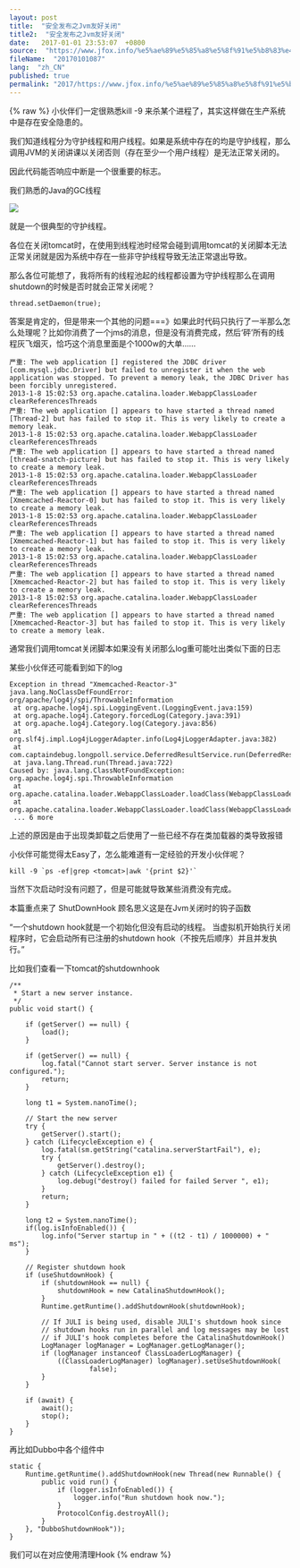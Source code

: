 ```yaml
---
layout: post
title:  "安全发布之Jvm友好关闭"
title2:  "安全发布之Jvm友好关闭"
date:   2017-01-01 23:53:07  +0800
source:  "https://www.jfox.info/%e5%ae%89%e5%85%a8%e5%8f%91%e5%b8%83%e4%b9%8bjvm%e5%8f%8b%e5%a5%bd%e5%85%b3%e9%97%ad.html"
fileName:  "20170101087"
lang:  "zh_CN"
published: true
permalink: "2017/https://www.jfox.info/%e5%ae%89%e5%85%a8%e5%8f%91%e5%b8%83%e4%b9%8bjvm%e5%8f%8b%e5%a5%bd%e5%85%b3%e9%97%ad.html"
---
```

{% raw %}
小伙伴们一定很熟悉kill -9 来杀某个进程了，其实这样做在生产系统中是存在安全隐患的。

我们知道线程分为守护线程和用户线程。如果是系统中存在的均是守护线程，那么调用JVM的关闭讲课以关闭否则（存在至少一个用户线程）是无法正常关闭的。

因此代码能否响应中断是一个很重要的标志。

我们熟悉的Java的GC线程

![](/wp-content/uploads/2017/07/1499351342.png)

就是一个很典型的守护线程。

各位在关闭tomcat时，在使用到线程池时经常会碰到调用tomcat的关闭脚本无法正常关闭就是因为系统中存在一些非守护线程导致无法正常退出导致。

那么各位可能想了，我将所有的线程池起的线程都设置为守护线程那么在调用shutdown的时候是否时就会正常关闭呢？

    thread.setDaemon(true);

答案是肯定的，但是带来一个其他的问题===》如果此时代码只执行了一半那么怎么处理呢？比如你消费了一个jms的消息，但是没有消费完成，然后‘砰’所有的线程灰飞烟灭，恰巧这个消息里面是个1000w的大单……

    严重: The web application [] registered the JDBC driver [com.mysql.jdbc.Driver] but failed to unregister it when the web application was stopped. To prevent a memory leak, the JDBC Driver has been forcibly unregistered. 
    2013-1-8 15:02:53 org.apache.catalina.loader.WebappClassLoader clearReferencesThreads 
    严重: The web application [] appears to have started a thread named [Thread-2] but has failed to stop it. This is very likely to create a memory leak. 
    2013-1-8 15:02:53 org.apache.catalina.loader.WebappClassLoader clearReferencesThreads 
    严重: The web application [] appears to have started a thread named [thread-snatch-picture] but has failed to stop it. This is very likely to create a memory leak. 
    2013-1-8 15:02:53 org.apache.catalina.loader.WebappClassLoader clearReferencesThreads 
    严重: The web application [] appears to have started a thread named [Xmemcached-Reactor-0] but has failed to stop it. This is very likely to create a memory leak. 
    2013-1-8 15:02:53 org.apache.catalina.loader.WebappClassLoader clearReferencesThreads 
    严重: The web application [] appears to have started a thread named [Xmemcached-Reactor-1] but has failed to stop it. This is very likely to create a memory leak. 
    2013-1-8 15:02:53 org.apache.catalina.loader.WebappClassLoader clearReferencesThreads 
    严重: The web application [] appears to have started a thread named [Xmemcached-Reactor-2] but has failed to stop it. This is very likely to create a memory leak. 
    2013-1-8 15:02:53 org.apache.catalina.loader.WebappClassLoader clearReferencesThreads 
    严重: The web application [] appears to have started a thread named [Xmemcached-Reactor-3] but has failed to stop it. This is very likely to create a memory leak. 
    

通常我们调用tomcat关闭脚本如果没有关闭那么log重可能吐出类似下面的日志

某些小伙伴还可能看到如下的log

    Exception in thread "Xmemcached-Reactor-3" java.lang.NoClassDefFoundError: org/apache/log4j/spi/ThrowableInformation
     at org.apache.log4j.spi.LoggingEvent.(LoggingEvent.java:159)
     at org.apache.log4j.Category.forcedLog(Category.java:391)
     at org.apache.log4j.Category.log(Category.java:856)
     at org.slf4j.impl.Log4jLoggerAdapter.info(Log4jLoggerAdapter.java:382)
     at com.captaindebug.longpoll.service.DeferredResultService.run(DeferredResultService.java:75)
     at java.lang.Thread.run(Thread.java:722)
    Caused by: java.lang.ClassNotFoundException: org.apache.log4j.spi.ThrowableInformation
     at org.apache.catalina.loader.WebappClassLoader.loadClass(WebappClassLoader.java:1714)
     at org.apache.catalina.loader.WebappClassLoader.loadClass(WebappClassLoader.java:1559)
     ... 6 more

上述的原因是由于出现类卸载之后使用了一些已经不存在类加载器的类导致报错

小伙伴可能觉得太Easy了，怎么能难道有一定经验的开发小伙伴呢？

    kill -9 `ps -ef|grep <tomcat>|awk '{print $2}'`

当然下次启动时没有问题了，但是可能就导致某些消费没有完成。

本篇重点来了 ShutDownHook 顾名思义这是在Jvm关闭时的钩子函数

“一个shutdown hook就是一个初始化但没有启动的线程。 当虚拟机开始执行关闭程序时，它会启动所有已注册的shutdown hook（不按先后顺序）并且并发执行。”

比如我们查看一下tomcat的shutdownhook

    /**
     * Start a new server instance.
     */
    public void start() {
     
        if (getServer() == null) {
            load();
        }
     
        if (getServer() == null) {
            log.fatal("Cannot start server. Server instance is not configured.");
            return;
        }
     
        long t1 = System.nanoTime();
     
        // Start the new server
        try {
            getServer().start();
        } catch (LifecycleException e) {
            log.fatal(sm.getString("catalina.serverStartFail"), e);
            try {
                getServer().destroy();
            } catch (LifecycleException e1) {
                log.debug("destroy() failed for failed Server ", e1);
            }
            return;
        }
     
        long t2 = System.nanoTime();
        if(log.isInfoEnabled()) {
            log.info("Server startup in " + ((t2 - t1) / 1000000) + " ms");
        }
     
        // Register shutdown hook
        if (useShutdownHook) {
            if (shutdownHook == null) {
                shutdownHook = new CatalinaShutdownHook();
            }
            Runtime.getRuntime().addShutdownHook(shutdownHook);
     
            // If JULI is being used, disable JULI's shutdown hook since
            // shutdown hooks run in parallel and log messages may be lost
            // if JULI's hook completes before the CatalinaShutdownHook()
            LogManager logManager = LogManager.getLogManager();
            if (logManager instanceof ClassLoaderLogManager) {
                ((ClassLoaderLogManager) logManager).setUseShutdownHook(
                        false);
            }
        }
     
        if (await) {
            await();
            stop();
        }
    }

再比如Dubbo中各个组件中

    static {
        Runtime.getRuntime().addShutdownHook(new Thread(new Runnable() {
            public void run() {
                if (logger.isInfoEnabled()) {
                    logger.info("Run shutdown hook now.");
                }
                ProtocolConfig.destroyAll();
            }
        }, "DubboShutdownHook"));
    }

我们可以在对应使用清理Hook
{% endraw %}
